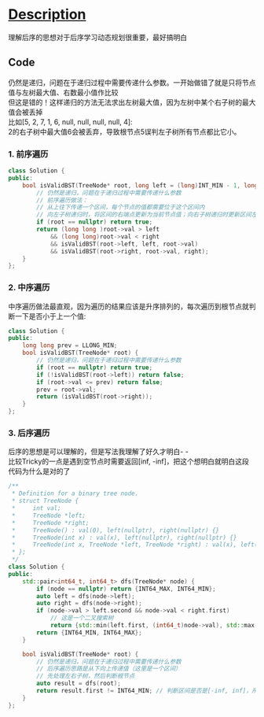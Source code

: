 # [Description](https://leetcode.cn/problems/validate-binary-search-tree/description/)

理解后序的思想对于后序学习动态规划很重要，最好搞明白

## Code

仍然是递归，问题在于递归过程中需要传递什么参数。一开始做错了就是只将节点值与左树最大值、右数最小值作比较  
但这是错的！这样递归的方法无法求出左树最大值，因为左树中某个右子树的最大值会被丢掉  
比如[5, 2, 7, 1, 6, null, null, null, null, 4]:  
2的右子树中最大值6会被丢弃，导致根节点5误判左子树所有节点都比它小。

### 1. 前序遍历

```cpp
class Solution {
public:
    bool isValidBST(TreeNode* root, long left = (long)INT_MIN - 1, long right = (long)INT_MAX + 1) {
        // 仍然是递归，问题在于递归过程中需要传递什么参数
        // 前序遍历做法：
        // 从上往下传递一个区间，每个节点的值都需要位于这个区间内
        // 向左子树递归时，将区间的右端点更新为当前节点值；向右子树递归时更新区间左端点
        if (root == nullptr) return true;
        return (long long )root->val > left
            && (long long)root->val < right
            && isValidBST(root->left, left, root->val)
            && isValidBST(root->right, root->val, right);
    }
};
```

### 2. 中序遍历

中序遍历做法最直观，因为遍历的结果应该是升序排列的，每次遍历到根节点就判断一下是否小于上一个值:

```cpp
class Solution {
public:
    long long prev = LLONG_MIN;
    bool isValidBST(TreeNode* root) {
        // 仍然是递归，问题在于递归过程中需要传递什么参数
        if (root == nullptr) return true;
        if (!isValidBST(root->left)) return false;
        if (root->val <= prev) return false;
        prev = root->val;
        return (isValidBST(root->right));
    }
};
```

### 3. 后序遍历

后序的思想是可以理解的，但是写法我理解了好久才明白- -  
比较Tricky的一点是遇到空节点时需要返回[inf, -inf]，把这个想明白就明白这段代码为什么是对的了  

```cpp
/**
 * Definition for a binary tree node.
 * struct TreeNode {
 *     int val;
 *     TreeNode *left;
 *     TreeNode *right;
 *     TreeNode() : val(0), left(nullptr), right(nullptr) {}
 *     TreeNode(int x) : val(x), left(nullptr), right(nullptr) {}
 *     TreeNode(int x, TreeNode *left, TreeNode *right) : val(x), left(left), right(right) {}
 * };
 */
class Solution {
public:
    std::pair<int64_t, int64_t> dfs(TreeNode* node) {
        if (node == nullptr) return {INT64_MAX, INT64_MIN};
        auto left = dfs(node->left);
        auto right = dfs(node->right);
        if (node->val > left.second && node->val < right.first)
            // 这是一个二叉搜索树
            return {std::min(left.first, (int64_t)node->val), std::max((int64_t)node->val, right.second)};
        return {INT64_MIN, INT64_MAX};
    }

    bool isValidBST(TreeNode* root) {
        // 仍然是递归，问题在于递归过程中需要传递什么参数
        // 后序遍历思路是从下向上传递值（这里是一个区间）
        // 先处理左右子树，然后判断根节点
        auto result = dfs(root);
        return result.first != INT64_MIN; // 判断区间是否是[-inf, inf]，所以判断result.second != INT64_MAX也是可以的
    }
};
```

